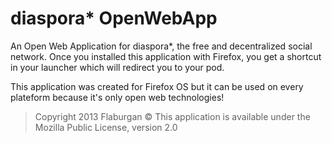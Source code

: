 diaspora* OpenWebApp
===============

An Open Web Application for diaspora*, the free and decentralized social network. Once you installed this application with Firefox, you get a shortcut in your launcher which will redirect you to your pod.

This application was created for Firefox OS but it can be used on every plateform because it's only open web technologies!

>Copyright 2013 Flaburgan ©
>This application is available under the Mozilla Public License, version 2.0
